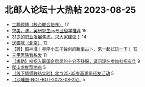# 北邮人论坛十大热帖 2023-08-25

- [工程硕博（校企联合培养）](https://bbs.byr.cn/article/AimGraduate/1226112) 17
- [求美，澳，英研究生cs专业留学推荐](https://bbs.byr.cn/article/GoAbroad/393881) 15
- [31岁的职业发展焦虑，求大家建议！](https://bbs.byr.cn/article/WorkLife/1203936) 14
- [送猫咪（北京）](https://bbs.byr.cn/article/Pet/157163) 12
- [【转】超神准！星座小王子独创的新型占卜、來一起試玩一下！](https://bbs.byr.cn/article/Constellations/326533) 12
- [三甲医院看脱发](https://bbs.byr.cn/article/Health/231284) 11
- [【求助】校招入职国企后呆的十分不舒服，请问现在参加社招有什](https://bbs.byr.cn/article/Job/2195393) 9
- [爬山求推荐地点](https://bbs.byr.cn/article/Talking/6399015) 5
- [【线下情感联结实验】北京25-35岁高质量征友活动](https://bbs.byr.cn/article/Friends/2044345) 5
- [【沙雕图-NOT-BOT-2023-08-25】](https://bbs.byr.cn/article/Picture/3348014) 5


